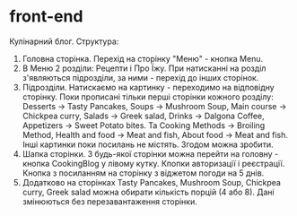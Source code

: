 # front-end
Кулінарний блог.
Структура:
1. Головна сторінка. Перехід на сторінку "Меню" - кнопка Menu.
2. В Меню 2 розділи: Рецепти і Про Їжу. При натисканні на розділ з'являються підрозділи, за ними - перехід до інших сторінок.
3. Підрозділи. Натискаємо на картинку - переходимо на відповідну сторінку. Поки прописані тільки перші сторінки кожного розділу: Desserts -> Tasty Pancakes, Soups -> Mushroom Soup, Main course -> Chickpea curry, Salads -> Greek salad, Drinks -> Dalgona Coffee, Appetizers -> Sweet Potato bites. Та Cooking Methods -> Broiling Method, Health and food -> Meat and fish, About food -> Meat and fish.
Інші картинки поки посилань не містять. Згодом можна зробити.
4. Шапка сторінки. З будь-якої сторінки можна перейти на головну - кнопка CookingBlog у лівому кутку. Кпопки авторизації і реєстрації. Кнопка з посиланням на сторінку з віджетом погоди на 5 днів.
5. Додатково на сторінках Tasty Pancakes, Mushroom Soup, Chickpea curry, Greek salad можна обирати кількість порцій (4 або 8). Дані змінюються без перезавантаження сторінки.
